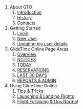 1. About GTO
    1. [Introduction](./Introduction)
    1. [History](./History)
    1. [Contacts](./Contacts)
1. Getting Started
    1. [Login](Login)
    1. [New User](./New_user)
    1. [Updating my user details](./User_details)
1. GlideTime Online Page Areas
    1. [Overview](./Overview)
    1. [NOTICES](./Notices)
    1. [TODAY](./Today)
    1. [RESERVATIONS](./Reservations)
    1. [LAST 30 DAYS](./Last_30_days)
    1. [REPORTS & ADMIN](./Reports_admin)
1. Using GlideTime Online
    1. [Tips & Tricks](./Tips)
    1. [Launching & Landing Flights](./New_flight)
    1. [Flight Following & Ops Normal](./Flight_following)

